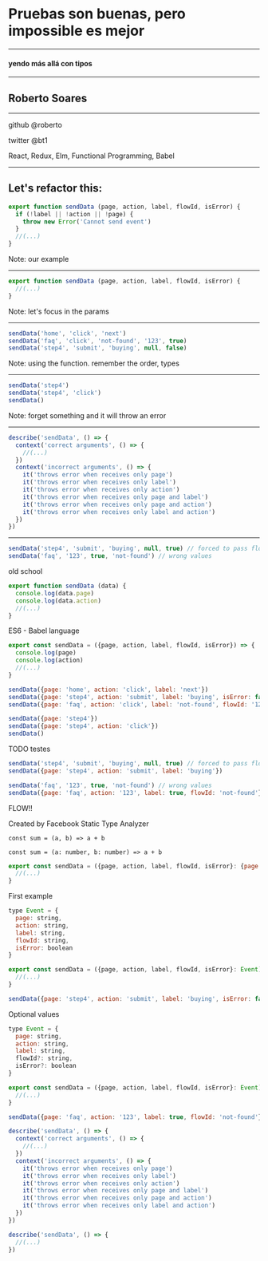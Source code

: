 # Pruebas son buenas, pero impossible es mejor
<hr />
<h4 class="subtitle">yendo más allá con tipos</h4>

---

## Roberto Soares
<hr />
github @roberto

twitter @bt1

React, Redux, Elm, Functional Programming, Babel

---

## Let's refactor this:

```js
export function sendData (page, action, label, flowId, isError) {
  if (!label || !action || !page) {
    throw new Error('Cannot send event')
  }
  //(...)
}
```

Note: our example

----

```js
export function sendData (page, action, label, flowId, isError) {
  //(...)
}
```

Note: let's focus in the params

----

```js
sendData('home', 'click', 'next')
sendData('faq', 'click', 'not-found', '123', true)
sendData('step4', 'submit', 'buying', null, false)
```

Note: using the function. remember the order, types

----

```js
sendData('step4')
sendData('step4', 'click')
sendData()
```

Note: forget something and it will throw an error

----

```js
describe('sendData', () => {
  context('correct arguments', () => {
    //(...)
  })
  context('incorrect arguments', () => {
    it('throws error when receives only page')
    it('throws error when receives only label')
    it('throws error when receives only action')
    it('throws error when receives only page and label')
    it('throws error when receives only page and action')
    it('throws error when receives only label and action')
  })
})
```

----

```js
sendData('step4', 'submit', 'buying', null, true) // forced to pass flowId null
sendData('faq', '123', true, 'not-found') // wrong values
```

old school

```js
export function sendData (data) {
  console.log(data.page)
  console.log(data.action)
  //(...)
}
```

ES6 - Babel language

```js
export const sendData = ({page, action, label, flowId, isError}) => {
  console.log(page)
  console.log(action)
  //(...)
}
```

```js
sendData({page: 'home', action: 'click', label: 'next'})
sendData({page: 'step4', action: 'submit', label: 'buying', isError: false})
sendData({page: 'faq', action: 'click', label: 'not-found', flowId: '123', isError: true})
```

```js
sendData({page: 'step4'})
sendData({page: 'step4', action: 'click'})
sendData()
```

TODO testes

```js
sendData('step4', 'submit', 'buying', null, true) // forced to pass flowId null
sendData({page: 'step4', action: 'submit', label: 'buying'})

sendData('faq', '123', true, 'not-found') // wrong values
sendData({page: 'faq', action: '123', label: true, flowId: 'not-found'})
```

FLOW!!

Created by Facebook
Static Type Analyzer

```
const sum = (a, b) => a + b
```

```
const sum = (a: number, b: number) => a + b
```

```js
export const sendData = ({page, action, label, flowId, isError}: {page: string, action: string, label: string, flowId: string, isError: boolean}) => {
  //(...)
}
```

First example

```js
type Event = {
  page: string,
  action: string,
  label: string,
  flowId: string,
  isError: boolean
}

export const sendData = ({page, action, label, flowId, isError}: Event) => {
  //(...)
}
```

```js
sendData({page: 'step4', action: 'submit', label: 'buying', isError: false})
```

Optional values

```js
type Event = {
  page: string,
  action: string,
  label: string,
  flowId?: string,
  isError?: boolean
}

export const sendData = ({page, action, label, flowId, isError}: Event) => {
  //(...)
}
```

```js
sendData({page: 'faq', action: '123', label: true, flowId: 'not-found'})
```

```js
describe('sendData', () => {
  context('correct arguments', () => {
    //(...)
  })
  context('incorrect arguments', () => {
    it('throws error when receives only page')
    it('throws error when receives only label')
    it('throws error when receives only action')
    it('throws error when receives only page and label')
    it('throws error when receives only page and action')
    it('throws error when receives only label and action')
  })
})
```

```js
describe('sendData', () => {
  //(...)
})
```
